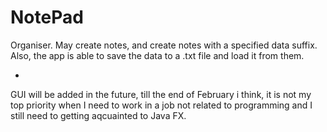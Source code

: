 # NotePad
Organiser. May create notes, and create notes with a specified data suffix.
Also, the app is able to save the data to a .txt file and load it from them.

+
GUI will be added in the future, till the end of February i think, it is not my top priority when I need to work in a job not related to programming and I still need to getting aqcuainted to Java FX.
